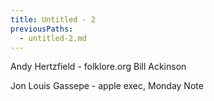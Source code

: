 ```yaml
---
title: Untitled - 2
previousPaths:
  - untitled-2.md
---
```

Andy Hertzfield - folklore.org
Bill Ackinson

Jon Louis Gassepe - apple exec, Monday Note

